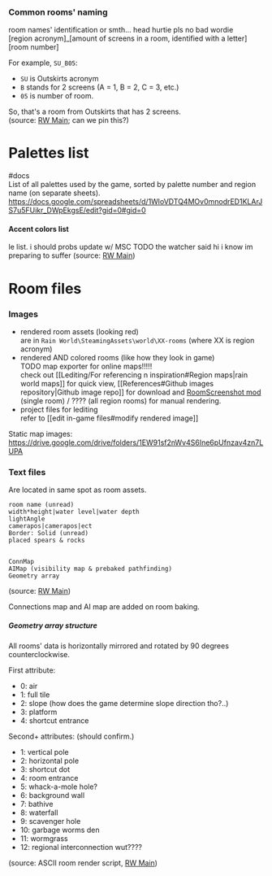 ### Common rooms' naming  
room names' identification or smth... head hurtie pls no bad wordie  
\[region acronym]\_\[amount of screens in a room, identified with a letter]\[room number]  

For example, `SU_B05`:  
- `SU` is Outskirts acronym  
- `B` stands for 2 screens (A = 1, B = 2, C = 3, etc.)  
- `05` is number of room.  

So, that's a room from Outskirts that has 2 screens.  
(source: [RW Main](https://discord.com/channels/291184728944410624/431534164932689921/496281533678878740); can we pin this?)  

# Palettes list
#docs  
List of all palettes used by the game, sorted by palette number and region name (on separate sheets).  
https://docs.google.com/spreadsheets/d/1WloVDTQ4MOv0mnodrED1KLArJS7u5FUikr_DWpEkgsE/edit?gid=0#gid=0  

#### Accent colors list
le list. i should probs update w/ MSC TODO
the watcher said hi i know im preparing to suffer
(source: [RW Main](https://discord.com/channels/291184728944410624/305139167300550666/485013629763059722))

# Room files

### Images  
- rendered room assets (looking red)  
are in `Rain World\SteamingAssets\world\XX-rooms` (where XX is region acronym)   
- rendered AND colored rooms (like how they look in game)  
TODO map exporter for online maps!!!!!  
check out [[Lediting/For referencing n inspiration#Region maps|rain world maps]] for quick view, [[References#Github images repository|Github image repo]] for download and [RoomScreenshot mod](https://steamcommunity.com/sharedfiles/filedetails/?id=3125783486) (single room) /  ???? (all region rooms) for manual rendering.  
- project files for lediting  
refer to [[edit in-game files#modify rendered image]]

Static map images:  
https://drive.google.com/drive/folders/1EW91sf2nWv4S6Ine6pUfnzav4zn7LUPA

### Text files
Are located in same spot as room assets.

```  
room name (unread)  
width*height|water level|water depth  
lightAngle  
camerapos|camerapos|ect  
Border: Solid (unread)  
placed spears & rocks

  
ConnMap  
AIMap (visibility map & prebaked pathfinding)  
Geometry array  
```  
(source: [RW Main](https://discord.com/channels/291184728944410624/305139167300550666/1079483524354154687))

Connections map and AI map are added on room baking.  

##### Geometry array structure
All rooms' data is horizontally mirrored and rotated by 90 degrees counterclockwise. 

First attribute:
- 0: air
- 1: full tile
- 2: slope (how does the game determine slope direction tho?..)
- 3: platform
- 4: shortcut entrance

Second+ attributes: (should confirm.)
- 1: vertical pole
- 2: horizontal pole
- 3: shortcut dot
- 4: room entrance
- 5: whack-a-mole hole?
- 6: background wall
- 7: bathive
- 8: waterfall
- 9: scavenger hole
- 10: garbage worms den
- 11: wormgrass
- 12: regional interconnection wut????

(source: ASCII room render script, [RW Main](https://discord.com/channels/291184728944410624/305139167300550666/444544647570915336))